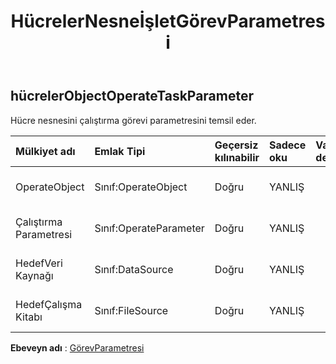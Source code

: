﻿---
title: HücrelerNesneİşletGörevParametresi
second_title: Aspose.Cells Cloud Documen
type: docs
url: /tr/specification/model/cellsobjectoperatetaskparameter/
description: "Aspose.Cells Bulut modeli spesifikasyonu: CellsObjectOperateTaskParameter. Açma, oluşturma, düzenleme, bölme, birleştirme, karşılaştırma ve dönüştürme gibi özelliklerle Excel ve diğer elektronik tablo belgelerini zahmetsizce yönetin"
kwords: Excel, Office, Elektronik Tablo, Cloud REST API, CellsObjectOperateTaskParameter
weight: 50
---
## **hücrelerObjectOperateTaskParameter**

 Hücre nesnesini çalıştırma görevi parametresini temsil eder.

| Mülkiyet adı| Emlak Tipi| Geçersiz kılınabilir| Sadece oku| Varsayılan değer| Tanım|
|:- |:- |:- |:- |:- |:- |
| OperateObject| Sınıf:OperateObject| Doğru| YANLIŞ|| Nesne çalışmasını temsil eder.|
| Çalıştırma Parametresi| Sınıf:OperateParameter| Doğru| YANLIŞ||Çalıştırma parametresini temsil eder.|
| HedefVeri Kaynağı| Sınıf:DataSource| Doğru| YANLIŞ|| Hedef veri kaynağını temsil eder.|
| HedefÇalışma Kitabı| Sınıf:FileSource| Doğru| YANLIŞ|| Hedef veri kaynağını temsil eder.|

**Ebeveyn adı** : [GörevParametresi](/specification/model/taskparameter)


